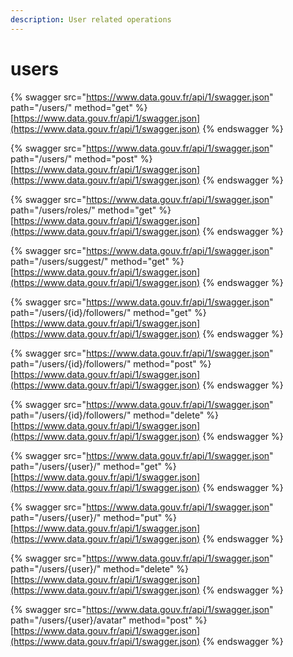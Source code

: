 ```yaml
---
description: User related operations
---
```


# users

{% swagger src="https://www.data.gouv.fr/api/1/swagger.json" path="/users/" method="get" %}
[https://www.data.gouv.fr/api/1/swagger.json](https://www.data.gouv.fr/api/1/swagger.json)
{% endswagger %}

{% swagger src="https://www.data.gouv.fr/api/1/swagger.json" path="/users/" method="post" %}
[https://www.data.gouv.fr/api/1/swagger.json](https://www.data.gouv.fr/api/1/swagger.json)
{% endswagger %}

{% swagger src="https://www.data.gouv.fr/api/1/swagger.json" path="/users/roles/" method="get" %}
[https://www.data.gouv.fr/api/1/swagger.json](https://www.data.gouv.fr/api/1/swagger.json)
{% endswagger %}

{% swagger src="https://www.data.gouv.fr/api/1/swagger.json" path="/users/suggest/" method="get" %}
[https://www.data.gouv.fr/api/1/swagger.json](https://www.data.gouv.fr/api/1/swagger.json)
{% endswagger %}

{% swagger src="https://www.data.gouv.fr/api/1/swagger.json" path="/users/{id}/followers/" method="get" %}
[https://www.data.gouv.fr/api/1/swagger.json](https://www.data.gouv.fr/api/1/swagger.json)
{% endswagger %}

{% swagger src="https://www.data.gouv.fr/api/1/swagger.json" path="/users/{id}/followers/" method="post" %}
[https://www.data.gouv.fr/api/1/swagger.json](https://www.data.gouv.fr/api/1/swagger.json)
{% endswagger %}

{% swagger src="https://www.data.gouv.fr/api/1/swagger.json" path="/users/{id}/followers/" method="delete" %}
[https://www.data.gouv.fr/api/1/swagger.json](https://www.data.gouv.fr/api/1/swagger.json)
{% endswagger %}

{% swagger src="https://www.data.gouv.fr/api/1/swagger.json" path="/users/{user}/" method="get" %}
[https://www.data.gouv.fr/api/1/swagger.json](https://www.data.gouv.fr/api/1/swagger.json)
{% endswagger %}

{% swagger src="https://www.data.gouv.fr/api/1/swagger.json" path="/users/{user}/" method="put" %}
[https://www.data.gouv.fr/api/1/swagger.json](https://www.data.gouv.fr/api/1/swagger.json)
{% endswagger %}

{% swagger src="https://www.data.gouv.fr/api/1/swagger.json" path="/users/{user}/" method="delete" %}
[https://www.data.gouv.fr/api/1/swagger.json](https://www.data.gouv.fr/api/1/swagger.json)
{% endswagger %}

{% swagger src="https://www.data.gouv.fr/api/1/swagger.json" path="/users/{user}/avatar" method="post" %}
[https://www.data.gouv.fr/api/1/swagger.json](https://www.data.gouv.fr/api/1/swagger.json)
{% endswagger %}
